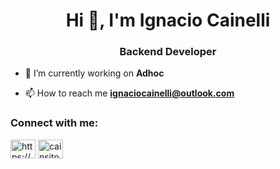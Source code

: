 <h1 align="center">Hi 👋, I'm Ignacio Cainelli</h1>
<h3 align="center">Backend Developer</h3>

- 🔭 I’m currently working on **Adhoc**

- 📫 How to reach me **ignaciocainelli@outlook.com**

<h3 align="left">Connect with me:</h3>
<p align="left">
<a href="https://linkedin.com/in/https://www.linkedin.com/in/ignacio-cainelli-035a7719b/" target="blank"><img align="center" src="https://raw.githubusercontent.com/rahuldkjain/github-profile-readme-generator/master/src/images/icons/Social/linked-in-alt.svg" alt="https://www.linkedin.com/in/ignacio-cainelli-035a7719b/" height="30" width="40" /></a>
<a href="https://discord.gg/cainsito#7130" target="blank"><img align="center" src="https://raw.githubusercontent.com/rahuldkjain/github-profile-readme-generator/master/src/images/icons/Social/discord.svg" alt="cainsito#7130" height="30" width="40" /></a>
</p>
